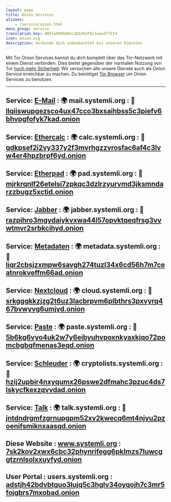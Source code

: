 ```yaml
---
layout: page
title: Onion Services
aliases:
    - /service/onion.html
menu_group: service
translation_key: 405fa099b89ec281d5df6c1eea477214
icon: onion.svg
description: Verbinde dich unbeobachtet mit unseren Diensten
---
```


Mit Tor Onion Services kannst du dich komplett über das Tor-Netzwerk mit einem Dienst verbinden. Dies bietet gegenüber der normalen Nutzung von Tor [noch mehr Sicherheit](https://www.torproject.org/docs/onion-services). Wir versuchen alle unsere Dienste auch als Onion Service erreichbar zu machen. Du benötigst [Tor Browser](https://wiki.systemli.org/howto/torbrowser) um Onion Services zu benutzen.

---
Service: [E-Mail](/service/mail/)
: 🌍 mail.systemli.org
: 🧅 [llqiiswupgezsco4ux47cco3bxsaihbss5c3piefv6bhvpgfofyk7kad.onion](http://llqiiswupgezsco4ux47cco3bxsaihbss5c3piefv6bhvpgfofyk7kad.onion)
---
Service: [Ethercalc](/service/ethercalc/)
: 🌍 calc.systemli.org
: 🧅 [qdkpsef2i2vy337y2f3mvrhgzzvrosfac6af4c3lvw4er4hpzbrpf6yd.onion](http://qdkpsef2i2vy337y2f3mvrhgzzvrosfac6af4c3lvw4er4hpzbrpf6yd.onion)
---
Service: [Etherpad](/service/etherpad/)
: 🌍 pad.systemli.org
: 🧅 [mjrkrqnlf26etelsi7zpkqc3dzlrzyurvmd3jksmndarzzbugz5xctid.onion](http://mjrkrqnlf26etelsi7zpkqc3dzlrzyurvmd3jksmndarzzbugz5xctid.onion)
---
Service: [Jabber](/service/xmpp/)
: 🌍 jabber.systemli.org
: 🧅 [razpihro3mgydaiykvxwa44l57opvktqeqfrsg3vvwtmvr2srbkcihyd.onion](http://razpihro3mgydaiykvxwa44l57opvktqeqfrsg3vvwtmvr2srbkcihyd.onion)
---
Service: [Metadaten](/service/metadata/)
: 🌍 metadata.systemli.org
: 🧅 [liqr2cbsjzxmpw6savgh274tuzl34x6cd56h7m7ceatnrokveffm66ad.onion](http://liqr2cbsjzxmpw6savgh274tuzl34x6cd56h7m7ceatnrokveffm66ad.onion)
---
Service: [Nextcloud](/service/cloud/)
: 🌍 cloud.systemli.org
: 🧅 [srkggqkkzjzg2t6uz3lacbrpvm6plbthrs3pxvyrq467bvwyvg6umjyd.onion](http://srkggqkkzjzg2t6uz3lacbrpvm6plbthrs3pxvyrq467bvwyvg6umjyd.onion)
---
Service: [Paste](/service/paste/)
: 🌍 paste.systemli.org
: 🧅 [5b6kg6vyo4uk2w7y6eibyuhvpoxnkyaxkjqo72pomcbgbqfmenas3eqd.onion](http://5b6kg6vyo4uk2w7y6eibyuhvpoxnkyaxkjqo72pomcbgbqfmenas3eqd.onion)
---
Service: [Schleuder](/service/schleuder/)
: 🌍 cryptolists.systemli.org
: 🧅 [hzij2upbir4nxyqumx26pswe2dfmahc3pzuc4ds7lskycfkexzqvvdad.onion](http://hzij2upbir4nxyqumx26pswe2dfmahc3pzuc4ds7lskycfkexzqvvdad.onion)
---
Service: [Talk](/service/mumble/)
: 🌍 talk.systemli.org
: 🧅 [jntdndrgmfzgrnupgpm52xv2kwecq6mt4njyu2pzoenifsmiknxaasqd.onion](http://jntdndrgmfzgrnupgpm52xv2kwecq6mt4njyu2pzoenifsmiknxaasqd.onion)
---
Diese Website
: www.systemli.org
: [7sk2kov2xwx6cbc32phynrifegg6pklmzs7luwcggtzrnlsolxxuyfyd.onion](http://7sk2kov2xwx6cbc32phynrifegg6pklmzs7luwcggtzrnlsolxxuyfyd.onion)
---
User Portal
: users.systemli.org
: [adstjh42bdvbtguo3lujq5c3hglv34oyqojh7c3mr5fojgbrs7mxobad.onion](http://adstjh42bdvbtguo3lujq5c3hglv34oyqojh7c3mr5fojgbrs7mxobad.onion)
---

